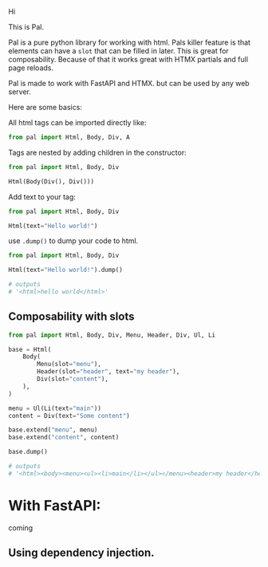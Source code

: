 Hi

This is Pal.

Pal is a pure python library for working with html. Pals killer feature is that elements can have a `slot` that can be filled in later. This is great for composability. Because of that it works great with HTMX partials and full page reloads.

Pal is made to work with FastAPI and HTMX. but can be used by any web server.


Here are some basics:

All html tags can be imported directly like:

```python
from pal import Html, Body, Div, A
```

Tags are nested by adding children in the constructor:

```python
from pal import Html, Body, Div

Html(Body(Div(), Div()))
```

Add text to your tag:

```python
from pal import Html, Body, Div

Html(text="Hello world!")
```

use `.dump()` to dump your code to html.


```python
from pal import Html, Body, Div

Html(text="Hello world!").dump()

# outputs
# '<html>hello world</html>'
```

## Composability with slots

```python
from pal import Html, Body, Div, Menu, Header, Div, Ul, Li

base = Html(
    Body(
        Menu(slot="menu"),
        Header(slot="header", text="my header"),
        Div(slot="content"),
    ),
)

menu = Ul(Li(text="main"))
content = Div(text="Some content")

base.extend("menu", menu)
base.extend("content", content)

base.dump()

# outputs
# '<html><body><menu><ul><li>main</li></ul></menu><header>my header</header><div><div>Some content</div></div></body></html>'
```


# With FastAPI:

coming


## Using dependency injection.

